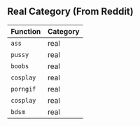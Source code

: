 
## Real Category (From Reddit)
|Function|Category|
|:--|:--|
|`ass`|real|
|`pussy`|real|
|`boobs`|real|
|`cosplay`|real|
|`porngif`|real|
|`cosplay`|real|
|`bdsm`|real|
